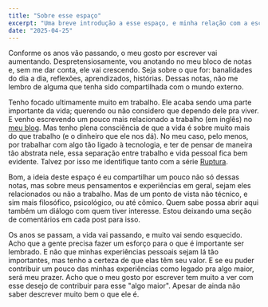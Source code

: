 ```yaml
---
title: "Sobre esse espaço"
excerpt: "Uma breve introdução a esse espaço, e minha relação com a escrita."
date: "2025-04-25"
---
```


Conforme os anos vão passando, o meu gosto por escrever vai aumentando. Despretensiosamente, vou
anotando no meu bloco de notas e, sem me dar conta, ele vai crescendo. Seja sobre o que for:
banalidades do dia a dia, reflexões, aprendizados, histórias. Dessas notas, não me lembro de alguma
que tenha sido compartilhada com o mundo externo.

Tenho focado ultimamente muito em trabalho. Ele acaba sendo uma parte importante da vida; querendo
ou não considero que dependo dele pra viver. E venho escrevendo um pouco mais relacionado a
trabalho (em inglês) no [meu blog](https://danitrod.dev). Mas tenho plena consciência de que a vida
é sobre muito mais do que trabalho (e o dinheiro que ele nos dá). No meu caso, pelo menos, por
trabalhar com algo tão ligado à tecnologia, e ter de pensar de maneira tão abstrata nele, essa
separação entre trabalho e vida pessoal fica bem evidente. Talvez por isso me identifique
tanto com a série [Ruptura](<https://pt.wikipedia.org/wiki/Severance_(s%C3%A9rie_de_televis%C3%A3o)>).

Bom, a ideia deste espaço é eu compartilhar um pouco não só dessas notas, mas sobre meus pensamentos
e experiências em geral, sejam eles relacionados ou não a trabalho. Mas de um ponto de vista não
técnico, e sim mais filosófico, psicológico, ou até cômico. Quem sabe possa abrir aqui também um
diálogo com quem tiver interesse. Estou deixando uma seção de comentários em cada post para isso.

Os anos se passam, a vida vai passando, e muito vai sendo esquecido. Acho que a gente precisa fazer
um esforço para o que é importante ser lembrado. E não que minhas experiências pessoais sejam lá tão
importantes, mas tenho a certeza de que elas têm seu valor. E se eu puder contribuir um pouco das
minhas experiências como legado pra algo maior, será meu prazer. Acho que o meu gosto por escrever
tem muito a ver com esse desejo de contribuir para esse "algo maior". Apesar de ainda não saber
descrever muito bem o que ele é.
